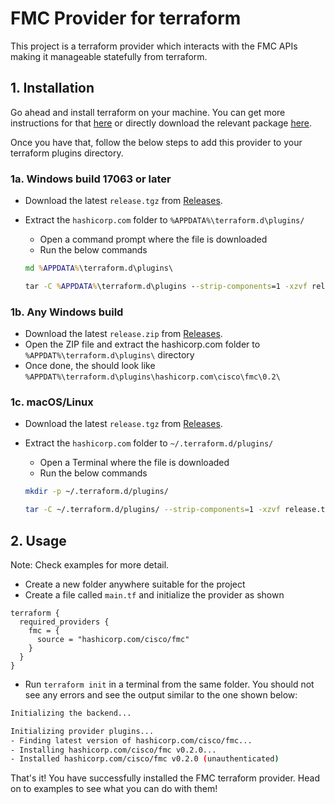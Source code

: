 # FMC Provider for terraform

This project is a terraform provider which interacts with the FMC APIs making it manageable statefully from terraform.

## 1. Installation

Go ahead and install terraform on your machine. You can get more instructions for that [here](https://learn.hashicorp.com/tutorials/terraform/install-cli) or directly download the relevant package [here](https://www.terraform.io/downloads.html).

Once you have that, follow the below steps to add this provider to your terraform plugins directory.

### 1a. Windows build 17063 or later

- Download the latest `release.tgz` from [Releases](https://wwwin-github.cisco.com//tfprovider/fmc-terraform/releases/latest).
- Extract the `hashicorp.com` folder to `%APPDATA%\terraform.d\plugins/`
  - Open a command prompt where the file is downloaded
  - Run the below commands

  ```cmd
  md %APPDATA%\terraform.d\plugins\

  tar -C %APPDATA%\terraform.d\plugins --strip-components=1 -xzvf release.tgz release/
  ```

### 1b. Any Windows build

- Download the latest `release.zip` from [Releases](https://wwwin-github.cisco.com//tfprovider/fmc-terraform/releases/latest).
- Open the ZIP file and extract the hashicorp.com folder to `%APPDAT%\terraform.d\plugins\` directory
- Once done, the should look like `%APPDAT%\terraform.d\plugins\hashicorp.com\cisco\fmc\0.2\`

### 1c. macOS/Linux

- Download the latest `release.tgz` from [Releases](https://wwwin-github.cisco.com//tfprovider/fmc-terraform/releases/latest).
- Extract the `hashicorp.com` folder to `~/.terraform.d/plugins/`
  - Open a Terminal where the file is downloaded
  - Run the below commands

  ```bash
  mkdir -p ~/.terraform.d/plugins/

  tar -C ~/.terraform.d/plugins/ --strip-components=1 -xzvf release.tgz release/
  ```

## 2. Usage

Note: Check examples for more detail.

- Create a new folder anywhere suitable for the project
- Create a file called `main.tf` and initialize the provider as shown

```hcl
terraform {
  required_providers {
    fmc = {
      source = "hashicorp.com/cisco/fmc"
    }
  }
}
```

- Run `terraform init` in a terminal from the same folder. You should not see any errors and see the output similar to the one shown below:

```bash
Initializing the backend...

Initializing provider plugins...
- Finding latest version of hashicorp.com/cisco/fmc...
- Installing hashicorp.com/cisco/fmc v0.2.0...
- Installed hashicorp.com/cisco/fmc v0.2.0 (unauthenticated)
```

That's it! You have successfully installed the FMC terraform provider. Head on to examples to see what you can do with them!
